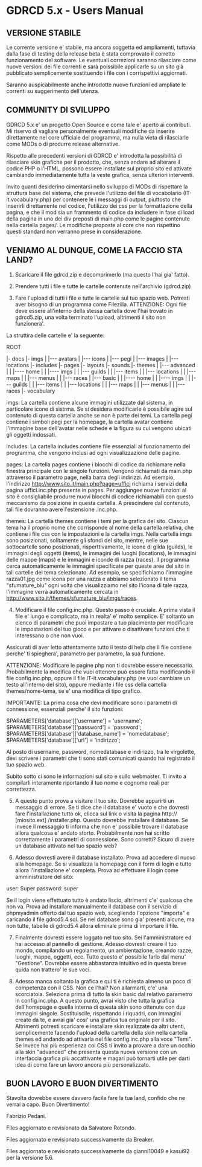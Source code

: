 # GDRCD 5.x - Users Manual



## VERSIONE STABILE

Le corrente versione e' stabile, ma ancora soggetta ed ampliamenti,
tuttavia dalla fase di testing della release beta è stata
comprovato il corretto funzionamento del software.
Le eventuali correzioni saranno rilasciare come nuove versioni 
dei file correnti e sarà poissibile applicarle su un sito già pubblicato
semplicemente sostituendo i file con i corrispettivi aggiornati.

Saranno auspicabilmente anche introdotte nuove funzioni ed
ampliate le correnti su suggerimento dell'utenza.


## COMMUNITY DI SVILUPPO

GDRCD 5.x e' un progetto Open Source e come tale e' aperto ai contributi.
Mi riservo di vagliare personalmente eventuali modifiche da
inserire direttamente nel core ufficiale del programma, ma nulla
vieta di rilasciarle come MODs o di produrre release alternative.

Rispetto alle precedenti versioni di GDRCD e' introdotta la
possibilità di rilasciare skin grafiche per il prodotto, che,
senza andare ad alterare il codice PHP o l'HTML, possono essere
installate sul proprio sito ed attivate cambiando immediatamente
tutta la veste grafica, senza ulteriori interventi.

Invito quanti desiderino cimentarsi nello sviluppo di MODs di
rispettare la struttura base del sistema, che prevede l'utilizzo
del file di vocabolario (IT-it.vocabulary.php) per contenere le
i messaggi di output, piuttosto che inserirli direttamente nel codice, 
l'utilizzo dei css per la formattazione della pagina, e che il mod sia
un frammento di codice da includere in fase di load della pagina
in uno dei div preposti di main.php come le pagine contenute nella
cartella pages/. Le modifiche proposte al core che non rispettino
questi standard non verranno prese in considerazione.


## VENIAMO AL DUNQUE, COME LA FACCIO STA LAND?

1. Scaricare il file gdrcd.zip e decomprimerlo (ma questo l'hai gia' 
fatto).

2. Prendere tutti i file e tutte le cartelle contenute nell'archivio 
(gdrcd.zip)

3. Fare l'upload di tutti i file e tutte le cartelle sul tuo spazio 
web. Potresti aver bisogno di un programma come Filezilla.
ATTENZIONE: Ogni file deve essere all'interno della stessa cartella 
dove l'hai trovato in gdrcd5.zip, una volta terminato l'upload, 
altrimenti il sito non funzionera'.

La struttira delle cartelle e' la seguente:

ROOT

|- docs
|- imgs
|   |--- avatars
|   |--- icons
|   |--- pegi
|	|--- images
|	|--- locations
|- includes
|- pages
|- layouts
|- sounds
|- themes
|   |--- advanced
|	|	  |---- home
|   |     |---- imgs
|   |            |--- guilds
|   |	         |--- items
|   |	         |--- locations
|   |	         |--- maps
|   |	         |--- menus
|   |	   	 	 |--- races
|   |--- basic
|	|	  |---- home
|   |     |---- imgs
|   |            |--- guilds
|   |	         |--- items
|   |	         |--- locations
|   |	         |--- maps
|   |	         |--- menus
|   |	   	 	 |--- races
|- vocabulary

imgs: La cartella contiene alcune immagini utilizzate dal sistema, in
particolare icone di sistrma. Se si desidera modificarle è possibile 
agire sul contenuto di questa cartella anche se non è parte dei temi.
La cartella pegi contiene i simboli pegi per la homepage, la cartella
avatar contiene l'immagine base dell'avatar nelle schede e la figura
su cui vengono ubicati gli oggetti indossati.

includes: La cartella includes contiene file essenziali al funzionamento
del programma, che vengono inclusi ad ogni visualizzazione delle pagine.

pages: La cartella pages contiene i blocchi di codice da richiamare
nella finestra principale con le singole funzioni. Vengono richiamati
da main.php attraverso il parametro page, nella barra degli indirizzi.
Ad esempio, l'indirizzo http://www.sito.it/main.php?page=uffici richiama
i servizi della pagina uffici.inc.php presente in pages.
Per aggiungee nuove funzioni al sito è consigliabile produrre nuovi
blocchi di codice richiamabili con questo meccanismo da posizione in
questa cartella. A prescindere dal contenuto, tali file dovranno avere
l'estensione .inc.php.

themes: La cartella themes contiene i temi per la grafica del sito.
Ciascun tema ha il proprio nome che corrisponde al nome della cartella
relativa, che contiene i file css con le impostazioni e la cartella imgs.
Nella cartella imgs sono posizionati, solitamente gli sfondi del sito,
mentre, nelle sue sottocartelle sono posizionati, risperttivamente, le
icone di gilda (guilds), le immagini degli oggetti (items), le immagini
dei luoghi (locations), le immagini delle mappe (maps) e le immagini e
iconde di razza (races). Il programma cerca automaticamente le immagini
specificate per queste aree del sito in tali cartelle del tema 
selezionato. Ad esempio, se specifichiamo l'immagine razza01.jpg come
icona per una razza e abbiamo selezionato il tema "sfumature_blu" ogni
volta che visualizziamo nel sito l'icona di tale razza, l'immagine
verrà automaticamente cercata in 
http://www.sito.it/themes/sfumature_blu/imgs/races.

4. Modificare il file config.inc.php. Questo passo è cruciale. A 
prima vista il file e' lungo e complicato, ma in realta' e' molto 
semplice. E' soltanto un elenco di parametri che puoi impostare a tuo 
piacimento per modificare le impostazioni del tuo gioco e per attivare 
o disattivare funzioni che ti interessano o che non vuoi.

Assicurati di aver letto attentamente tutto il testo di help che il file 
contiene perche' ti spieghera', parametro per parametro, la sua funzione.

ATTENZIONE: Modificare le pagine php non ti dovrebbe essere necessario.
Probabilmente la modifica che vuoi ottenere può essere fatta modificando 
il file config.inc.php, oppure il file IT-it.vocabulary.php (se vuoi 
cambiare un testo all'interno del sito), oppure mediante i file css della 
cartella themes/nome-tema, se e' una modifica di tipo grafico.

IMPORTANTE: La prima cosa che devi modificare sono i parametri di 
connessione, essenziali perche' il sito funzioni:

$PARAMETERS['database']['username'] = 'username'; 
$PARAMETERS['database']['password'] = 'password'; 
$PARAMETERS['database']['database_name'] = 'nomedatabase'; 
$PARAMETERS['database']['url'] = 'indirizzo';

Al posto di username, password, nomedatabase e indirizzo, tra le virgolette, 
devi scrivere i parametri che ti sono stati comunicati quando hai registrato
il tuo spazio web.

Subito sotto ci sono le informazioni sul sito e sullo webmaster. Ti invito
a compilarli interamente riportando il tuo nome e cognome reali per 
correttezza.

5. A questo punto prova a visitare il tuo sito. Dovrebbe apparirti un 
messaggio di errore. Se ti dice che il database e' vuoto e che dovresti fare
l'installazione tutto ok, clicca sul link o visita la pagina 
http:// [miosito.ext] /installer.php. Questo dovrebbe installare il database.
Se invece il messaggio ti informa che non e' possibile trovare il database
allora qualcosa e' andato storto. Probabilmente non hai scritto correttamente
i parametri di connessione. Sono corretti? Sicuro di avere un database
attivato nel tuo spazio web?

6. Adesso dovresti avere il database installato. Prova ad accedere di nuovo
alla homepage. Se si visualizza la homepage con il form di login e tutto 
allora l'installazione e' completa. Prova ad effettuare il login come
amministratore del sito:

user: Super
password: super

Se il login viene effettuato tutto è andato liscio, altrimenti c'e' qualcosa
che non va. Prova ad installare manualmente il database con il servizio di
phpmyadmin offerto dal tuo spazio web, scegliendo l'opzione "importa" e caricando
il file gdrcd5.4.sql. Se nel database sono gia' presenti alcune, ma non tutte, 
tabelle di gdrcd5.4 allora eliminale prima di importare il file.

7. Finalmente dovresti essere loggato nel tuo sito. Sei l'amministratore ed
hai accesso al pannello di gestione. Adesso dovresti creare il tuo mondo,
compilando un regolamento, un ambientazione, creando razze, luoghi, mappe, 
oggetti, ecc. Tutto questo e' possibile farlo dal menu' "Gestione". Dovrebbe
essere abbastanza intuitivo ed in questa breve quida non trattero' le sue voci.

8. Adesso manca soltanto la grafica e qui ti è richiesta almeno un poco di 
competenza con il CSS. Non ce l'hai? Non allarmarti, c'e' una scorciatoia.
Seleziona prima di tutto la skin basic dal relativo parametro in config.inc.php.
A questo punto, avrai visto che tutta la grafica dell'homepage e quella interna 
di questa skin sono ottenute con due immagini singole. 
Sostituiscile, rispettando i riquadri, con immagini create da te, e avrai gia' cosi' 
una grafica tua originale per il sito. 
Altrimenti potresti scaricare e installare skin realizzate da altri utenti, 
semplicemente facendo l'upload della cartella della skin nella cartella
themes ed andando ad attivarla nel file config.inc.php alla voce "Temi".
Se invece hai più esperienza col CSS ti invito a provare a dare un occhio alla skin
"advanced" che presenta questa nuova versione con un interfaccia grafica più accattivante
e magari può tornarti utile per darti idea di come fare un lavoro ancora più personalizzato.


## BUON LAVORO E BUON DIVERTIMENTO

Stavolta dovrebbe essere davvero facile fare la tua land, confido che
ne verrai a capo. Buon Divertimento!


Fabrizio Pedani.

Files aggiornato e revisionato da Salvatore Rotondo.

Files aggiornato e revisionato successivamente da Breaker.

Files aggiornato e revisionato successivamente da gianni10049 e kasui92 per la versione 5.6.